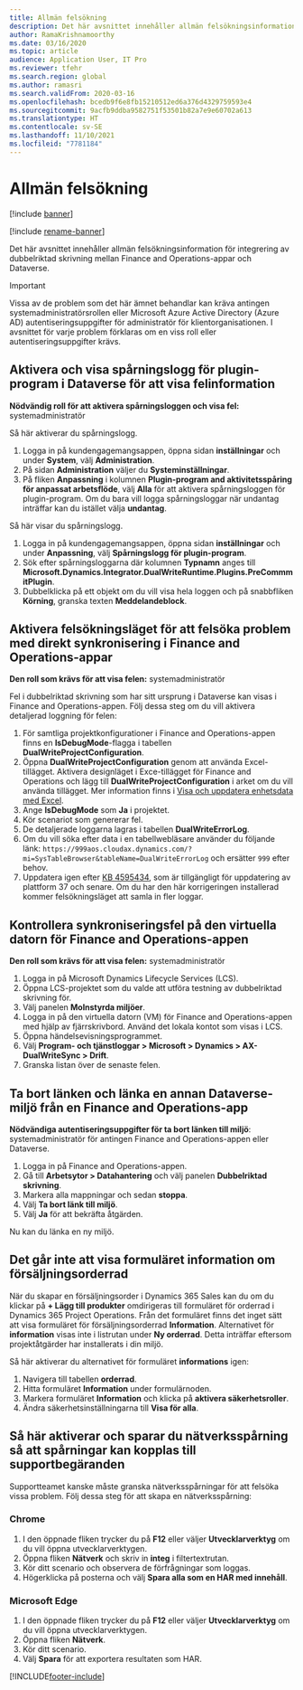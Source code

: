```yaml
---
title: Allmän felsökning
description: Det här avsnittet innehåller allmän felsökningsinformation för integrering av dubbelriktad skrivning mellan Finance and Operations-appar och Dataverse.
author: RamaKrishnamoorthy
ms.date: 03/16/2020
ms.topic: article
audience: Application User, IT Pro
ms.reviewer: tfehr
ms.search.region: global
ms.author: ramasri
ms.search.validFrom: 2020-03-16
ms.openlocfilehash: bcedb9f6e8fb15210512ed6a376d4329759593e4
ms.sourcegitcommit: 9acfb9ddba9582751f53501b82a7e9e60702a613
ms.translationtype: HT
ms.contentlocale: sv-SE
ms.lasthandoff: 11/10/2021
ms.locfileid: "7781184"
---
```

# <a name="general-troubleshooting"></a>Allmän felsökning

[!include [banner](../../includes/banner.md)]

[!include [rename-banner](~/includes/cc-data-platform-banner.md)]

Det här avsnittet innehåller allmän felsökningsinformation för integrering av dubbelriktad skrivning mellan Finance and Operations-appar och Dataverse.

> [!IMPORTANT]
> Vissa av de problem som det här ämnet behandlar kan kräva antingen systemadministratörsrollen eller Microsoft Azure Active Directory (Azure AD) autentiseringsuppgifter för administratör för klientorganisationen. I avsnittet för varje problem förklaras om en viss roll eller autentiseringsuppgifter krävs.

## <a name="enable-and-view-the-plug-in-trace-log-in-dataverse-to-view-error-details"></a><a id="enable-view-trace"></a>Aktivera och visa spårningslogg för plugin-program i Dataverse för att visa felinformation

**Nödvändig roll för att aktivera spårningsloggen och visa fel:** systemadministratör

Så här aktiverar du spårningslogg.

1. Logga in på kundengagemangsappen, öppna sidan **inställningar** och under **System**, välj **Administration**.
2. På sidan **Administration** väljer du **Systeminställningar**.
3. På fliken **Anpassning** i kolumnen **Plugin-program and aktivitetsspåring för anpassat arbetsflöde**, välj **Alla** för att aktivera spårningsloggen för plugin-program. Om du bara vill logga spårningsloggar när undantag inträffar kan du istället välja **undantag**.


Så här visar du spårningslogg.

1. Logga in på kundengagemangsappen, öppna sidan **inställningar** och under **Anpassning**, välj **Spårningslogg för plugin-program**.
2. Sök efter spårningsloggarna där kolumnen **Typnamn** anges till **Microsoft.Dynamics.Integrator.DualWriteRuntime.Plugins.PreCommmitPlugin**.
3. Dubbelklicka på ett objekt om du vill visa hela loggen och på snabbfliken **Körning**, granska texten **Meddelandeblock**.

## <a name="enable-debug-mode-to-troubleshoot-live-synchronization-issues-in-finance-and-operations-apps"></a>Aktivera felsökningsläget för att felsöka problem med direkt synkronisering i Finance and Operations-appar

**Den roll som krävs för att visa felen:** systemadministratör

Fel i dubbelriktad skrivning som har sitt ursprung i Dataverse kan visas i Finance and Operations-appen. Följ dessa steg om du vill aktivera detaljerad loggning för felen:

1. För samtliga projektkonfigurationer i Finance and Operations-appen finns en **IsDebugMode**-flagga i tabellen **DualWriteProjectConfiguration**.
2. Öppna **DualWriteProjectConfiguration** genom att använda Excel-tillägget. Aktivera designläget i Exce-tillägget för Finance and Operations och lägg till **DualWriteProjectConfiguration** i arket om du vill använda tillägget. Mer information finns i [Visa och uppdatera enhetsdata med Excel](../../office-integration/use-excel-add-in.md).
3. Ange **IsDebugMode** som **Ja** i projektet.
4. Kör scenariot som genererar fel.
5. De detaljerade loggarna lagras i tabellen **DualWriteErrorLog**.
6. Om du vill söka efter data i en tabellwebläsare använder du följande länk: `https://999aos.cloudax.dynamics.com/?mi=SysTableBrowser&tableName=DualWriteErrorLog` och ersätter `999` efter behov.
7. Uppdatera igen efter [KB 4595434](https://fix.lcs.dynamics.com/Issue/Details?kb=4595434&bugId=527820&dbType=3&qc=98e5dc124ac125c57ad633d885ac612aea3ddb8f4abf9d71ab3aa354f2e06cbe), som är tillgängligt för uppdatering av plattform 37 och senare. Om du har den här korrigeringen installerad kommer felsökningsläget att samla in fler loggar.  

## <a name="check-synchronization-errors-on-the-virtual-machine-for-the-finance-and-operations-app"></a>Kontrollera synkroniseringsfel på den virtuella datorn för Finance and Operations-appen

**Den roll som krävs för att visa felen:** systemadministratör

1. Logga in på Microsoft Dynamics Lifecycle Services (LCS).
2. Öppna LCS-projektet som du valde att utföra testning av dubbelriktad skrivning för.
3. Välj panelen **Molnstyrda miljöer**.
4. Logga in på den virtuella datorn (VM) för Finance and Operations-appen med hjälp av fjärrskrivbord. Använd det lokala kontot som visas i LCS.
5. Öppna händelsevisningsprogrammet.
6. Välj **Program- och tjänstloggar \> Microsoft \> Dynamics \> AX-DualWriteSync \> Drift**.
7. Granska listan över de senaste felen.

## <a name="unlink-and-link-another-dataverse-environment-from-a-finance-and-operations-app"></a>Ta bort länken och länka en annan Dataverse-miljö från en Finance and Operations-app

**Nödvändiga autentiseringsuppgifter för ta bort länken till miljö**: systemadministratör för antingen Finance and Operations-appen eller Dataverse.

1. Logga in på Finance and Operations-appen.
2. Gå till **Arbetsytor \> Datahantering** och välj panelen **Dubbelriktad skrivning**.
3. Markera alla mappningar och sedan **stoppa**.
4. Välj **Ta bort länk till miljö**.
5. Välj **Ja** för att bekräfta åtgärden.

Nu kan du länka en ny miljö.

## <a name="unable-to-view-the-sales-order-line-information-form"></a>Det går inte att visa formuläret information om försäljningsorderrad 

När du skapar en försäljningsorder i Dynamics 365 Sales kan du om du klickar på **+ Lägg till produkter** omdirigeras till formuläret för orderrad i Dynamics 365 Project Operations. Från det formuläret finns det inget sätt att visa formuläret för försäljningsorderrad **Information**. Alternativet för **information** visas inte i listrutan under **Ny orderrad**. Detta inträffar eftersom projektåtgärder har installerats i din miljö.

Så här aktiverar du alternativet för formuläret **informations** igen:

1. Navigera till tabellen **orderrad**.
2. Hitta formuläret **Information** under formulärnoden.
3. Markera formuläret **Information** och klicka på **aktivera säkerhetsroller**.
4. Ändra säkerhetsinställningarna till **Visa för alla**.

## <a name="how-to-enable-and-save-network-trace-so-that-traces-can-be-attached-to-support-tickets"></a>Så här aktiverar och sparar du nätverksspårning så att spårningar kan kopplas till supportbegäranden

Supportteamet kanske måste granska nätverksspårningar för att felsöka vissa problem. Följ dessa steg för att skapa en nätverksspårning:

### <a name="chrome"></a>Chrome

1. I den öppnade fliken trycker du på **F12** eller väljer **Utvecklarverktyg** om du vill öppna utvecklarverktygen.
2. Öppna fliken **Nätverk** och skriv in **integ** i filtertextrutan.
3. Kör ditt scenario och observera de förfrågningar som loggas.
4. Högerklicka på posterna och välj **Spara alla som en HAR med innehåll**.

### <a name="microsoft-edge"></a>Microsoft Edge

1. I den öppnade fliken trycker du på **F12** eller väljer **Utvecklarverktyg** om du vill öppna utvecklarverktygen.
2. Öppna fliken **Nätverk**.
3. Kör ditt scenario.
4. Välj **Spara** för att exportera resultaten som HAR.

[!INCLUDE[footer-include](../../../../includes/footer-banner.md)]
